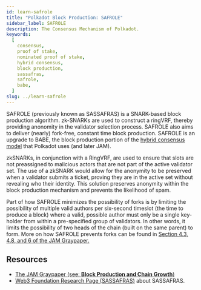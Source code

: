 ```yaml
---
id: learn-safrole
title: "Polkadot Block Production: SAFROLE"
sidebar_label: SAFROLE
description: The Consensus Mechanism of Polkadot.
keywords:
  [
    consensus,
    proof of stake,
    nominated proof of stake,
    hybrid consensus,
    block production,
    sassafras,
    safrole,
    babe,
  ]
slug: ../learn-safrole
---
```


SAFROLE (previously known as SASSAFRAS) is a SNARK-based block production algorithm. zk-SNARKs are
used to construct a ringVRF, thereby providing anonomity in the validator selection process. SAFROLE
also aims to deliver (nearly) fork-free, constant time block production. SAFROLE is an upgrade to
BABE, the block production portion of the
[hybrid consensus model](https://wiki.polkadot.network/docs/learn-consensus#hybrid-consensus) that
Polkadot uses (and later JAM).

zkSNARKs, in conjunction with a RingVRF, are used to ensure that slots are not preassigned to
malicious actors that are not part of the active validator set. The use of a zkSNARK would allow for
the anonymity to be preserved when a validator submits a ticket, proving they are in the active set
without revealing who their identity. This solution preserves anonymity within the block production
mechanism and prevents the likelihood of spam.

Part of how SAFROLE minimizes the possibility of forks is by limiting the possibility of multiple
valid authors per six-second timeslot (the time to produce a block) where a valid, possible author
must only be a single key-holder from within a pre-specified group of validators. In other words, it
limits the possibility of two heads of the chain (built on the same parent) to form. More on how
SAFROLE prevents forks can be found in
[Section 4.3, 4.8, and 6 of the JAM Graypaper.](https://graypaper.com/graypaper.pdf)

## Resources

- [The JAM Graypaper (see: **Block Production and Chain Growth**)](https://graypaper.com/graypaper.pdf)
- [Web3 Foundation Research Page (SASSAFRAS)](https://research.web3.foundation/Polkadot/protocols/block-production/SASSAFRAS)
  about SASSAFRAS.
